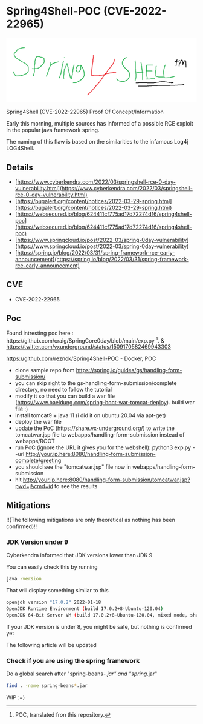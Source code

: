 # Spring4Shell-POC (CVE-2022-22965)
![spring4shell](spring4shell.png)

Spring4Shell (CVE-2022-22965) Proof Of Concept/Information

Early this morning, multiple sources has informed of a possible RCE exploit in the popular java framework spring.

The naming of this flaw is based on the similarities to the infamous Log4j LOG4Shell. 
## Details

* [https://www.cyberkendra.com/2022/03/springshell-rce-0-day-vulnerability.html](https://www.cyberkendra.com/2022/03/springshell-rce-0-day-vulnerability.html)
* [https://bugalert.org/content/notices/2022-03-29-spring.html](https://bugalert.org/content/notices/2022-03-29-spring.html)
* [https://websecured.io/blog/624411cf775ad17d72274d16/spring4shell-poc](https://websecured.io/blog/624411cf775ad17d72274d16/spring4shell-poc)
* [https://www.springcloud.io/post/2022-03/spring-0day-vulnerability](https://www.springcloud.io/post/2022-03/spring-0day-vulnerability)
* [https://spring.io/blog/2022/03/31/spring-framework-rce-early-announcement](https://spring.io/blog/2022/03/31/spring-framework-rce-early-announcement)

## CVE

- CVE-2022-22965

## Poc

Found intresting poc here : https://github.com/craig/SpringCore0day/blob/main/exp.py [^1]. & https://twitter.com/vxunderground/status/1509170582469943303

https://github.com/reznok/Spring4Shell-POC - Docker, POC

* clone sample repo from https://spring.io/guides/gs/handling-form-submission/
* you can skip right to the gs-handling-form-submission/complete directory, no need to follow the tutorial
* modify it so that you can build a war file (https://www.baeldung.com/spring-boot-war-tomcat-deploy). build war file :)
* install tomcat9 + java 11 (i did it on ubuntu 20.04 via apt-get)
* deploy the war file
* update the PoC (https://share.vx-underground.org/) to write the tomcatwar.jsp file to webapps/handling-form-submission instead of webapps/ROOT
* run PoC (ignore the URL it gives you for the webshell): python3 exp.py --url http://your.ip.here:8080/handling-form-submission-complete/greeting
* you should see the "tomcatwar.jsp" file now in webapps/handling-form-submission
* hit http://your.ip.here:8080/handling-form-submission/tomcatwar.jsp?pwd=j&cmd=id to see the results

## Mitigations

!!(The following mitigations are only theoretical as nothing has been confirmed)!!

### JDK Version under 9

Cyberkendra informed that JDK versions lower than JDK 9

You can easily check this by running
```sh
java -version
```

That will display something similar to this

```sh
openjdk version "17.0.2" 2022-01-18
OpenJDK Runtime Environment (build 17.0.2+8-Ubuntu-120.04)
OpenJDK 64-Bit Server VM (build 17.0.2+8-Ubuntu-120.04, mixed mode, sharing)
```

If your JDK version is under 8, you might be safe, but nothing is confirmed yet

The following article will be updated

### Check if you are using the spring framework

Do a global search after "spring-beans-*.jar" and "spring*.jar"

```sh
find . -name spring-beans*.jar
```


WIP :=)

[^1]: POC, translated fron this repository.
